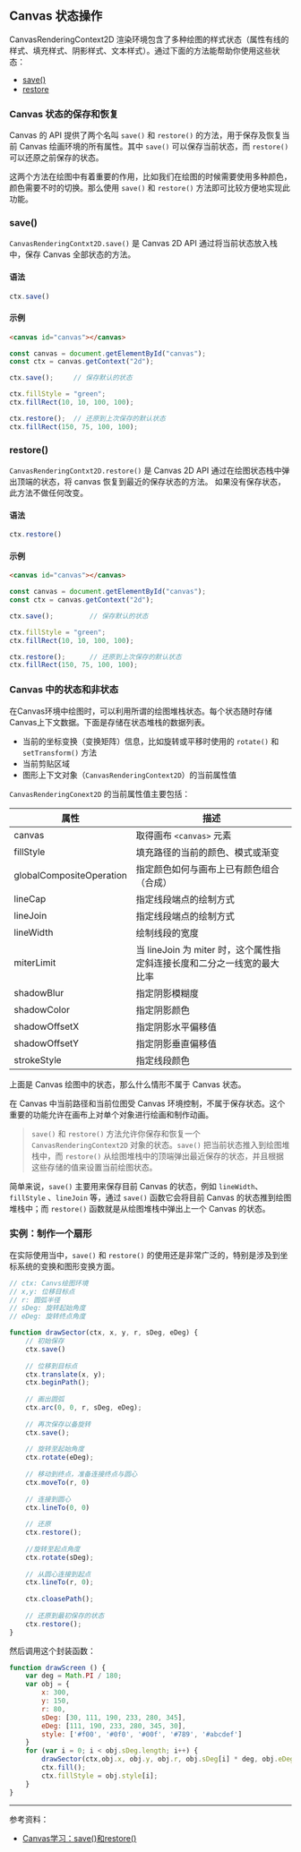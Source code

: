 ## Canvas 状态操作

CanvasRenderingContext2D 渲染环境包含了多种绘图的样式状态（属性有线的样式、填充样式、阴影样式、文本样式）。通过下面的方法能帮助你使用这些状态：

- [save()](#save)
- [restore](#restore)

### Canvas 状态的保存和恢复

Canvas 的 API 提供了两个名叫 `save()` 和 `restore()` 的方法，用于保存及恢复当前 Canvas 绘画环境的所有属性。其中 `save()` 可以保存当前状态，而 `restore()` 可以还原之前保存的状态。

这两个方法在绘图中有着重要的作用，比如我们在绘图的时候需要使用多种颜色，颜色需要不时的切换。那么使用 `save()` 和 `restore()` 方法即可比较方便地实现此功能。

### save()

`CanvasRenderingContxt2D.save()` 是 Canvas 2D API 通过将当前状态放入栈中，保存 Canvas 全部状态的方法。

#### 语法

```js
ctx.save()
```

#### 示例

```html
<canvas id="canvas"></canvas>
```

```js
const canvas = document.getElementById("canvas");
const ctx = canvas.getContext("2d");

ctx.save(); 	// 保存默认的状态

ctx.fillStyle = "green";
ctx.fillRect(10, 10, 100, 100);

ctx.restore(); 	// 还原到上次保存的默认状态
ctx.fillRect(150, 75, 100, 100);
```

### restore()

`CanvasRenderingContxt2D.restore()` 是 Canvas 2D API 通过在绘图状态栈中弹出顶端的状态，将 canvas 恢复到最近的保存状态的方法。 如果没有保存状态，此方法不做任何改变。

#### 语法

```js
ctx.restore()
```

#### 示例

```html
<canvas id="canvas"></canvas>
```

```js
const canvas = document.getElementById("canvas");
const ctx = canvas.getContext("2d");

ctx.save();			// 保存默认的状态

ctx.fillStyle = "green";
ctx.fillRect(10, 10, 100, 100);

ctx.restore();		// 还原到上次保存的默认状态
ctx.fillRect(150, 75, 100, 100);
```

### Canvas 中的状态和非状态

在Canvas环境中绘图时，可以利用所谓的绘图堆栈状态。每个状态随时存储Canvas上下文数据。下面是存储在状态堆栈的数据列表。

- 当前的坐标变换（变换矩阵）信息，比如旋转或平移时使用的 `rotate()` 和 `setTransform()` 方法
- 当前剪贴区域
- 图形上下文对象（`CanvasRenderingContext2D`）的当前属性值

`CanvasRenderingConext2D` 的当前属性值主要包括：

| 属性                     | 描述                                                         |
| ------------------------ | ------------------------------------------------------------ |
| canvas                   | 取得画布 `<canvas>` 元素                                     |
| fillStyle                | 填充路径的当前的颜色、模式或渐变                             |
| globalCompositeOperation | 指定颜色如何与画布上已有颜色组合（合成）                     |
| lineCap                  | 指定线段端点的绘制方式                                       |
| lineJoin                 | 指定线段端点的绘制方式                                       |
| lineWidth                | 绘制线段的宽度                                               |
| miterLimit               | 当 lineJoin 为 miter 时，这个属性指定斜连接长度和二分之一线宽的最大比率 |
| shadowBlur               | 指定阴影模糊度                                               |
| shadowColor              | 指定阴影颜色                                                 |
| shadowOffsetX            | 指定阴影水平偏移值                                           |
| shadowOffsetY            | 指定阴影垂直偏移值                                           |
| strokeStyle              | 指定线段颜色                                                 |

上面是 Canvas 绘图中的状态，那么什么情形不属于 Canvas 状态。

在 Canvas 中当前路径和当前位图受 Canvas 环境控制，不属于保存状态。这个重要的功能允许在画布上对单个对象进行绘画和制作动画。

> `save()` 和 `restore()` 方法允许你保存和恢复一个 `CanvasRenderingContext2D` 对象的状态。`save()` 把当前状态推入到绘图堆栈中，而 `restore()` 从绘图堆栈中的顶端弹出最近保存的状态，并且根据这些存储的值来设置当前绘图状态。

简单来说，`save()` 主要用来保存目前 Canvas 的状态，例如 `lineWidth`、`fillStyle` 、`lineJoin` 等，通过 `save()` 函数它会将目前 Canvas 的状态推到绘图堆栈中；而 `restore()` 函数就是从绘图堆栈中弹出上一个 Canvas 的状态。

### 实例：制作一个扇形

在实际使用当中，`save()` 和 `restore()` 的使用还是非常广泛的，特别是涉及到坐标系统的变换和图形变换方面。

```js
// ctx: Canvs绘图环境
// x,y: 位移目标点
// r: 圆弧半径
// sDeg: 旋转起始角度
// eDeg: 旋转终点角度

function drawSector(ctx, x, y, r, sDeg, eDeg) {
    // 初始保存
    ctx.save()
    
    // 位移到目标点
    ctx.translate(x, y);
    ctx.beginPath();
    
    // 画出圆弧
    ctx.arc(0, 0, r, sDeg, eDeg);
    
    // 再次保存以备旋转
    ctx.save();
    
    // 旋转至起始角度
    ctx.rotate(eDeg);
    
    // 移动到终点，准备连接终点与圆心
    ctx.moveTo(r, 0)
    
    // 连接到圆心
    ctx.lineTo(0, 0)
    
    // 还原
    ctx.restore();
    
    //旋转至起点角度
    ctx.rotate(sDeg);
  
    // 从圆心连接到起点
    ctx.lineTo(r, 0);
    
    ctx.cloasePath();
    
    // 还原到最初保存的状态
    ctx.restore();
}
```

然后调用这个封装函数：

```js
function drawScreen () { 
    var deg = Math.PI / 180; 
    var obj = { 
        x: 300, 
        y: 150, 
        r: 80, 
        sDeg: [30, 111, 190, 233, 280, 345], 
        eDeg: [111, 190, 233, 280, 345, 30], 
        style: ['#f00', '#0f0', '#00f', '#789', '#abcdef'] 
    } 
    for (var i = 0; i < obj.sDeg.length; i++) { 
        drawSector(ctx,obj.x, obj.y, obj.r, obj.sDeg[i] * deg, obj.eDeg[i] * deg); 
        ctx.fill(); 
        ctx.fillStyle = obj.style[i]; 
    } 
}
```

---

参考资料：

- [Canvas学习：save()和restore()](https://www.w3cplus.com/canvas/canvas-states.html)